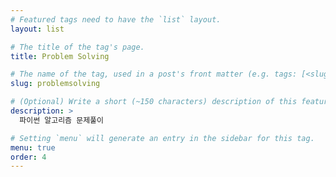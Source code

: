 ```yaml
---
# Featured tags need to have the `list` layout.
layout: list

# The title of the tag's page.
title: Problem Solving

# The name of the tag, used in a post's front matter (e.g. tags: [<slug>]).
slug: problemsolving

# (Optional) Write a short (~150 characters) description of this featured tag.
description: >
  파이썬 알고리즘 문제풀이

# Setting `menu` will generate an entry in the sidebar for this tag.
menu: true
order: 4
---
```

